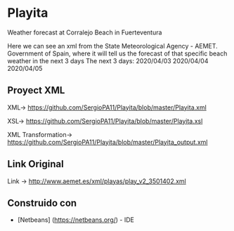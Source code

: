 # Playita
Weather forecast at Corralejo Beach in Fuerteventura

Here we can see an xml from the State Meteorological Agency - AEMET. Government of Spain, where it will tell us the forecast of that specific beach weather in the next 3 days
The next 3 days:
2020/04/03
2020/04/04
2020/04/05

## Proyect XML
XML-> https://github.com/SergioPA11/Playita/blob/master/Playita.xml

XSL-> https://github.com/SergioPA11/Playita/blob/master/Playita.xsl

XML Transformation-> https://github.com/SergioPA11/Playita/blob/master/Playita_output.xml
## Link Original
Link -> http://www.aemet.es/xml/playas/play_v2_3501402.xml

## Construido con

* [Netbeans] (https://netbeans.org/) - IDE
